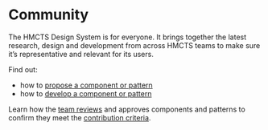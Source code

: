 # Community

The HMCTS Design System is for everyone. It brings together the latest research, design and development from across HMCTS teams to make sure it’s representative and relevant for its users.

<!-- Find out [how to contribute](/community/how-you-can-contribute), or see what people are currently working on in the [community backlog](/community/backlog).

If you’ve got a question, idea or suggestion you can:
- [email the Design System team](mailto:design-system@hmcts.net)
- send a message on the #design-system Slack channel -->

Find out:

* how to [propose a component or pattern](/community/propose-a-component-or-pattern)
* how to [develop a component or pattern](/community/develop-a-component-or-pattern)

Learn how the [team reviews](/community/team-reviews) and approves components and patterns to confirm they meet the [contribution criteria](/community/contribution-criteria).